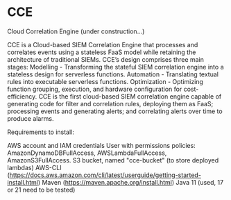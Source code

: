 # CCE
Cloud Correlation Engine (under construction...)

CCE is a Cloud-based SIEM Correlation Engine that processes and correlates events using a stateless FaaS model while retaining the architecture of traditional SIEMs. CCE’s design comprises three main stages:
Modelling - Transforming the stateful SIEM correlation engine into a stateless design for serverless functions. 
Automation - Translating textual rules into executable serverless functions. 
Optimization - Optimizing function grouping, execution, and hardware configuration for cost-efficiency.
CCE is the first cloud-based SIEM correlation engine capable of generating code for filter and correlation rules, deploying them as FaaS; processing events and generating alerts; and correlating alerts over time to produce alarms.


Requirements to install:

AWS account and IAM credentials
User with permissions policies: AmazonDynamoDBFullAccess, AWSLambdaFullAccess, AmazonS3FullAccess.
S3 bucket, named "cce-bucket" (to store deployed lambdas)
AWS-CLI (https://docs.aws.amazon.com/cli/latest/userguide/getting-started-install.html)
Maven (https://maven.apache.org/install.html)
Java 11 (used, 17 or 21 need to be tested)


